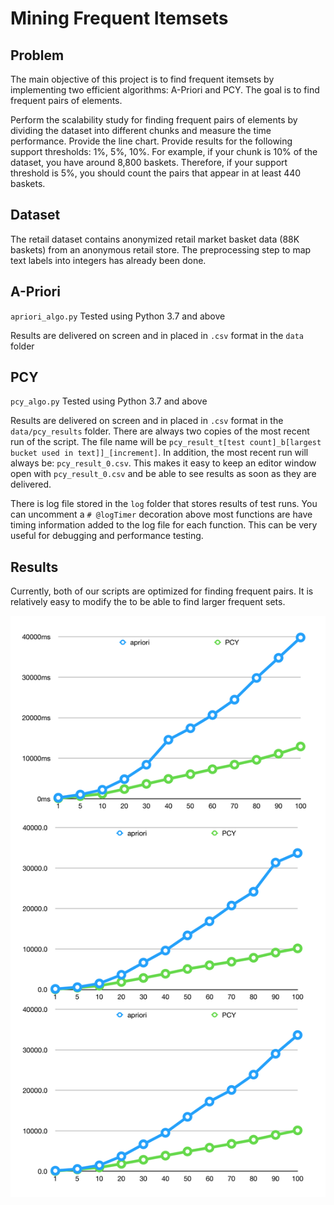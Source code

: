 # Mining Frequent Itemsets

## Problem 

The main objective of this project is to find frequent itemsets by implementing two efficient algorithms: A-Priori and PCY. The goal is to find frequent pairs of elements.

Perform the scalability study for finding frequent pairs of elements by dividing the dataset into different chunks and measure the time performance. Provide the line chart. Provide results for the following support thresholds: 1%, 5%, 10%. For example, if your chunk is 10% of the dataset, you have around 8,800 baskets. Therefore, if your support threshold is 5%, you should count the pairs that appear in at least 440 baskets. 

## Dataset

The retail dataset contains anonymized retail market basket data (88K baskets) from an anonymous retail store. The preprocessing step to map text labels into integers has already been done.

## A-Priori

`apriori_algo.py` Tested using Python 3.7 and above

Results are delivered on screen and in placed in `.csv` format in the `data` folder

## PCY

`pcy_algo.py` Tested using Python 3.7 and above

Results are delivered on screen and in placed in `.csv` format in the `data/pcy_results` folder. There are always two copies of the most recent run of the script. The file name will be `pcy_result_t[test count]_b[largest bucket used in text]]_[increment]`. In addition, the most recent run will always be: `pcy_result_0.csv`. This makes it easy to keep an editor window open with `pcy_result_0.csv` and be able to see results as soon as they are delivered. 

There is log file stored in the `log` folder that stores results of test runs. You can uncomment a `# @logTimer` decoration above most functions are have timing information added to the log file for each function. This can be very useful for debugging and performance testing. 

## Results 

Currently, both of our scripts are optimized for finding frequent pairs. It is relatively easy to modify the to be able to find larger frequent sets. 

![Graph of Results](mfi_results.png)